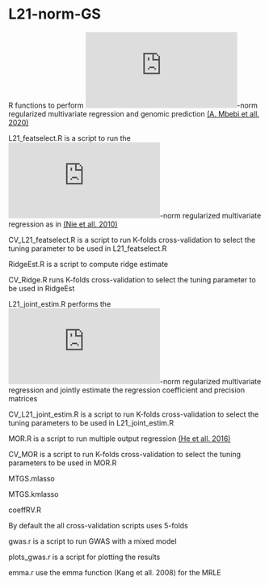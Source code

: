 # L21-norm-GS
R functions to perform ![equation](https://latex.codecogs.com/gif.latex?%5Ctext%7BL%7D_%7B21%7D)-norm regularized multivariate regression and genomic prediction [(A. Mbebi et all. 2020)]()

L21_featselect.R is a script to run the ![equation](https://latex.codecogs.com/gif.latex?%5Ctext%7BL%7D_%7B21%7D)-norm regularized multivariate regression as in [(Nie et all. 2010)](http://papers.nips.cc/paper/3988-efficient-and-robust-feature-selection-via-joint-l21-norms-minimization)

CV_L21_featselect.R is a script to run K-folds cross-validation to select the tuning parameter to be used in L21_featselect.R

RidgeEst.R is a script to compute ridge estimate

CV_Ridge.R runs K-folds cross-validation to select the tuning parameter to be used in RidgeEst

L21_joint_estim.R performs the ![equation](https://latex.codecogs.com/gif.latex?%5Ctext%7BL%7D_%7B21%7D)-norm regularized multivariate regression and jointly estimate the regression coefficient and precision matrices

CV_L21_joint_estim.R is a script to run K-folds cross-validation to select the tuning parameters to be used in L21_joint_estim.R

MOR.R is a script to run multiple output regression [(He et all. 2016)](https://academic.oup.com/bioinformatics/article/32/12/i37/2288681)

CV_MOR is a script to run K-folds cross-validation to select the tuning parameters to be used in MOR.R

MTGS.mlasso

MTGS.kmlasso

coeffRV.R


By default the all cross-validation scripts uses 5-folds

gwas.r is a script to run GWAS with a mixed model

plots_gwas.r is a script for plotting the results

emma.r use the emma function (Kang et all. 2008) for the MRLE
